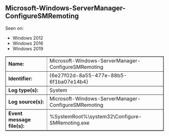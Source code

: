 ## Microsoft-Windows-ServerManager-ConfigureSMRemoting

Seen on:
* Windows 2012
* Windows 2016
* Windows 2019

<table border="1" class="docutils">
  <tbody>
    <tr>
      <td><b>Name:</b></td>
      <td>Microsoft-Windows-ServerManager-ConfigureSMRemoting</td>
    </tr>
    <tr>
      <td><b>Identifier:</b></td>
      <td>{6e27f02d-8a55-477e-88b5-6f1ba07e14b4}</td>
    </tr>
    <tr>
      <td><b>Log type(s):</b></td>
      <td>System</td>
    </tr>
    <tr>
      <td><b>Log source(s):</b></td>
      <td>Microsoft-Windows-ServerManager-ConfigureSMRemoting</td>
    </tr>
    <tr>
      <td><b>Event message file(s):</b></td>
      <td>%SystemRoot%\system32\Configure-SMRemoting.exe</td>
    </tr>
  </tbody>
</table>

&nbsp;

